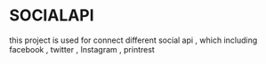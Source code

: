 # SOCIALAPI
this project is used for connect different social api , which including facebook , twitter , Instagram , printrest  

